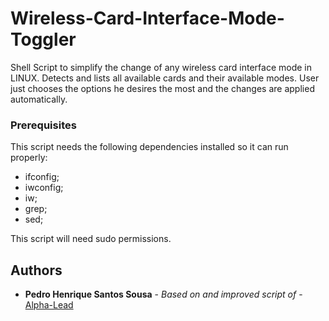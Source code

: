 # Wireless-Card-Interface-Mode-Toggler

Shell Script to simplify the change of any wireless card interface mode in LINUX. 
Detects and lists all available cards and their available modes. User just chooses the options he desires the most and the changes are applied automatically.

### Prerequisites

This script needs the following dependencies installed so it can run properly:

* ifconfig;
* iwconfig;
* iw;
* grep;
* sed;

This script will need sudo permissions.

## Authors

* **Pedro Henrique Santos Sousa** - *Based on and improved script of* - [Alpha-Lead](https://github.com/Alpha-Lead)


